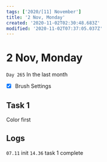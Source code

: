 ```yaml
---
tags: ['2020/[11] November']
title: '2 Nov, Monday'
created: '2020-11-02T02:30:48.683Z'
modified: '2020-11-02T07:37:05.037Z'
---
```


# 2 Nov, Monday

`Day 265` In the last month

- [x] Brush Settings

## Task 1
Color first

## Logs
`07.11` init
`14.36` task 1 complete
